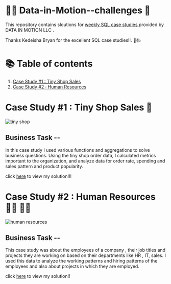 # :seedling:🍂 Data-in-Motion--challenges 🍁


This repository contains sloutions for [weekly SQL case studies  ](https://d-i-motion.com/) provided by DATA IN MOTION LLC .


Thanks Kedeisha Bryan for the excellent SQL case studies!!.  💐👍

 # 📚 Table of contents
 
   1. [Case Study #1 : Tiny Shop Sales]()
   2. [Case Study #2 : Human Resources](https://github.com/akansha1104/Data-in-Motion--challenges/tree/main/case%20study%20%232-%20human%20resources)





# Case Study #1 : Tiny Shop Sales 🏬 



![tiny shop](https://d-i-motion.com/wp-content/uploads/2023/05/Tiny-Shop-Sales-624x624.png)

## Business Task --

In this case study I used various functions and aggregations to solve business questions. Using the tiny shop order data, I calculated metrics important to the organization, and analyze data for order rate, spending and sales pattern and product popularity.


click [here]() to view my solution!!!



# Case Study #2 : Human Resources 👷‍♂️ 👷‍♀️


![human resources](https://d-i-motion.com/wp-content/uploads/2023/05/Kedeishas-Banking-Services-1-1-600x600.png)


## Business Task --


This case study was about the employees of a company , their job titles and projects they are working on based on their departments like HR , IT, sales.
 I used this data to analyze the working patterns and hiring patterns of the employees and also about projects in which they are employed.
 
 
 
 
 click [here](https://github.com/akansha1104/Data-in-Motion--challenges/blob/main/case%20study%20%232-%20human%20resources/human%20resources-solutions%20.md) to view my solution!!






   
   
   
   
   
   


